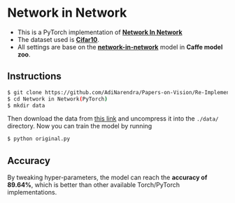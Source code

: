 # Network in Network
- This is a PyTorch implementation of [**Network In Network**](https://arxiv.org/abs/1312.4400)  
- The dataset used is [**Cifar10**](https://www.cs.toronto.edu/~kriz/cifar.html). 
- All settings are base on the [**network-in-network**](https://gist.github.com/mavenlin/e56253735ef32c3c296d) model in **Caffe model zoo**.

## Instructions
```bash
$ git clone https://github.com/AdiNarendra/Papers-on-Vision/Re-Implementations/10.Network in Network/Network in Network(PyTorch)
$ cd Network in Network(PyTorch)
$ mkdir data
```
Then download the data from [this link](https://drive.google.com/open?id=0B-7I62GOSnZ8Z0ZCVXFtVnFEaTg) and uncompress it into the ```./data/``` directory. Now you can train the model by running
```bash
$ python original.py
```

## Accuracy
By tweaking hyper-parameters, the model can reach the **accuracy of 89.64%**, which is better than other available Torch/PyTorch implementations.

